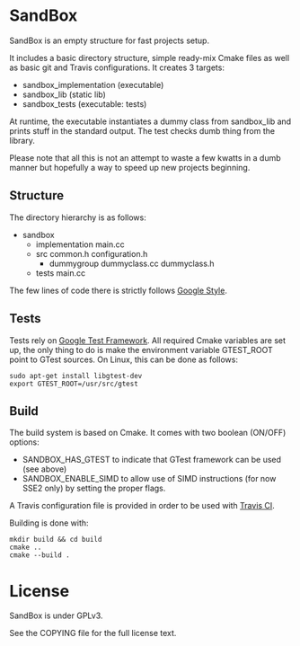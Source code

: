 SandBox
==================================

SandBox is an empty structure for fast projects setup.

It includes a basic directory structure, simple ready-mix Cmake files as well as basic git and Travis configurations.
It creates 3 targets:
- sandbox_implementation (executable)
- sandbox_lib (static lib)
- sandbox_tests (executable: tests)

At runtime, the executable instantiates a dummy class from sandbox_lib and prints stuff in the standard output.
The test checks dumb thing from the library.

Please note that all this is not an attempt to waste a few kwatts in a dumb manner but hopefully a way to speed up new projects beginning.

Structure
---------

The directory hierarchy is as follows:
- sandbox
  - implementation
    main.cc
  - src
    common.h
    configuration.h
    - dummygroup
      dummyclass.cc
      dummyclass.h
  - tests
    main.cc

The few lines of code there is strictly follows [Google Style](http://google-styleguide.googlecode.com/svn/trunk/cppguide.xml).

Tests
-----

Tests rely on [Google Test Framework](http://code.google.com/p/googletest/).
All required Cmake variables are set up, the only thing to do is make the environment variable GTEST_ROOT point to GTest sources.
On Linux, this can be done as follows:

    sudo apt-get install libgtest-dev
    export GTEST_ROOT=/usr/src/gtest

Build
-----

The build system is based on Cmake.
It comes with two boolean (ON/OFF) options:
- SANDBOX_HAS_GTEST to indicate that GTest framework can be used (see above)
- SANDBOX_ENABLE_SIMD to allow use of SIMD instructions (for now SSE2 only) by setting the proper flags.

A Travis configuration file is provided in order to be used with [Travis CI](https://travis-ci.org/).

Building is done with:

    mkdir build && cd build
    cmake ..
    cmake --build .

License
==================================
SandBox is under GPLv3.

See the COPYING file for the full license text.
